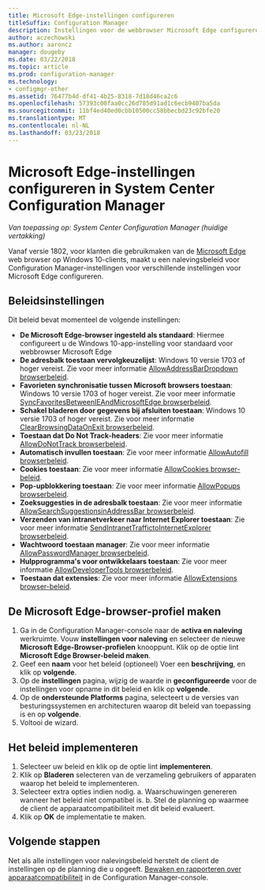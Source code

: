 ```yaml
---
title: Microsoft Edge-instellingen configureren
titleSuffix: Configuration Manager
description: Instellingen voor de webbrowser Microsoft Edge configureren op Windows 10-clients
author: aczechowski
ms.author: aaroncz
manager: dougeby
ms.date: 03/22/2018
ms.topic: article
ms.prod: configuration-manager
ms.technology:
- configmgr-other
ms.assetid: 76477b4d-df41-4b25-8318-7d18d46ca2c6
ms.openlocfilehash: 57393c00faa0cc26d785d91ad1c6ecb9407ba5da
ms.sourcegitcommit: 11bf4ed40ed0cbb10500cc58bbecbd23c92bfe20
ms.translationtype: MT
ms.contentlocale: nl-NL
ms.lasthandoff: 03/23/2018
---
```

# <a name="configure-microsoft-edge-settings-in-system-center-configuration-manager"></a>Microsoft Edge-instellingen configureren in System Center Configuration Manager

*Van toepassing op: System Center Configuration Manager (huidige vertakking)*

<!-- 1357310 -->
Vanaf versie 1802, voor klanten die gebruikmaken van de [Microsoft Edge](https://technet.microsoft.com/microsoft-edge/bb265256) web browser op Windows 10-clients, maakt u een nalevingsbeleid voor Configuration Manager-instellingen voor verschillende instellingen voor Microsoft Edge configureren. 



## <a name="policy-settings"></a>Beleidsinstellingen
Dit beleid bevat momenteel de volgende instellingen:
- **De Microsoft Edge-browser ingesteld als standaard**: Hiermee configureert u de Windows 10-app-instelling voor standaard voor webbrowser Microsoft Edge
- **De adresbalk toestaan vervolgkeuzelijst**: Windows 10 versie 1703 of hoger vereist. Zie voor meer informatie [AllowAddressBarDropdown browserbeleid](/windows/client-management/mdm/policy-csp-browser#browser-allowaddressbardropdown).
- **Favorieten synchronisatie tussen Microsoft browsers toestaan**: Windows 10 versie 1703 of hoger vereist. Zie voor meer informatie [SyncFavoritesBetweenIEAndMicrosoftEdge browserbeleid](/windows/client-management/mdm/policy-csp-browser#browser-syncfavoritesbetweenieandmicrosoftedge).
- **Schakel bladeren door gegevens bij afsluiten toestaan**: Windows 10 versie 1703 of hoger vereist. Zie voor meer informatie [ClearBrowsingDataOnExit browserbeleid](/windows/client-management/mdm/policy-csp-browser#browser-clearbrowsingdataonexit).
- **Toestaan dat Do Not Track-headers**: Zie voor meer informatie [AllowDoNotTrack browserbeleid](/windows/client-management/mdm/policy-csp-browser#browser-allowdonottrack).
- **Automatisch invullen toestaan**: Zie voor meer informatie [AllowAutofill browserbeleid](/windows/client-management/mdm/policy-csp-browser#browser-allowautofill).
- **Cookies toestaan**: Zie voor meer informatie [AllowCookies browser-beleid](/windows/client-management/mdm/policy-csp-browser#browser-allowcookies).
- **Pop-upblokkering toestaan**: Zie voor meer informatie [AllowPopups browserbeleid](/windows/client-management/mdm/policy-csp-browser#browser-allowpopups).
- **Zoeksuggesties in de adresbalk toestaan**: Zie voor meer informatie [AllowSearchSuggestionsinAddressBar browserbeleid](/windows/client-management/mdm/policy-csp-browser#browser-allowsearchsuggestionsinaddressbar).
- **Verzenden van intranetverkeer naar Internet Explorer toestaan**: Zie voor meer informatie [SendIntranetTraffictoInternetExplorer browserbeleid](/windows/client-management/mdm/policy-csp-browser#browser-sendintranettraffictointernetexplorer).
- **Wachtwoord toestaan manager**: Zie voor meer informatie [AllowPasswordManager browserbeleid](/windows/client-management/mdm/policy-csp-browser#browser-allowpasswordmanager).
- **Hulpprogramma's voor ontwikkelaars toestaan**: Zie voor meer informatie [AllowDeveloperTools browserbeleid](/windows/client-management/mdm/policy-csp-browser#browser-allowdevelopertools).
- **Toestaan dat extensies**: Zie voor meer informatie [AllowExtensions browser-beleid](/windows/client-management/mdm/policy-csp-browser#browser-allowextensions).



## <a name="create-the-microsoft-edge-browser-profile"></a>De Microsoft Edge-browser-profiel maken

1. Ga in de Configuration Manager-console naar de **activa en naleving** werkruimte. Vouw **instellingen voor naleving** en selecteer de nieuwe **Microsoft Edge-Browser-profielen** knooppunt. Klik op de optie lint **Microsoft Edge Browser-beleid maken**.
2. Geef een **naam** voor het beleid (optioneel) Voer een **beschrijving**, en klik op **volgende**.
3. Op de **instellingen** pagina, wijzig de waarde in **geconfigureerde** voor de instellingen voor opname in dit beleid en klik op **volgende**.
4. Op de **ondersteunde Platforms** pagina, selecteert u de versies van besturingssystemen en architecturen waarop dit beleid van toepassing is en op **volgende**. 
5. Voltooi de wizard.



## <a name="deploy-the-policy"></a>Het beleid implementeren

1. Selecteer uw beleid en klik op de optie lint **implementeren**.
2. Klik op **Bladeren** selecteren van de verzameling gebruikers of apparaten waarop het beleid te implementeren. 
3. Selecteer extra opties indien nodig. 
    a. Waarschuwingen genereren wanneer het beleid niet compatibel is. 
    b. Stel de planning op waarmee de client de apparaatcompatibiliteit met dit beleid evalueert.
4. Klik op **OK** de implementatie te maken.



## <a name="next-steps"></a>Volgende stappen

Net als alle instellingen voor nalevingsbeleid herstelt de client de instellingen op de planning die u opgeeft. [Bewaken en rapporteren over apparaatcompatibiliteit](/sccm/compliance/deploy-use/monitor-compliance-settings) in de Configuration Manager-console.
